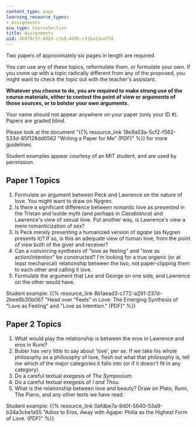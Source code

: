 ```yaml
---
content_type: page
learning_resource_types:
- Assignments
ocw_type: CourseSection
title: Assignments
uid: 4b878c5f-68bd-c7e8-4d95-c91ba13ce7fd
---
```


Two papers of approximately six pages in length are required.

You can use any of these topics, reformulate them, or formulate your own. If you come up with a topic radically different from any of the proposed, you might want to check the topic out with the teacher's assistant.

**Whatever you choose to do, you are required to make strong use of the course materials, either to contest the point of view or arguments of those sources, or to bolster your own arguments.**

Your name should not appear anywhere on your paper (only your ID #). Papers are graded blind.

Please look at the document "{{% resource_link 18e9a03a-5cf2-f562-533d-85f128dd0562 "Writing a Paper for Me\" (PDF)" %}} for more guidelines.

Student examples appear courtesy of an MIT student, and are used by permission.

Paper 1 Topics
--------------

1.  Formulate an argument between Peck and Lawrence on the nature of love. You might want to draw on Nygren.
2.  Is there a significant difference between romantic love as presented in the Tristan and Isolde myth (and perhaps in _Casablanca_) and Lawrence's view of sexual love. Put another way, is Lawrence's view a mere romanticization of sex?
3.  Is Peck merely presenting a humanized version of _agape_ (as Nygren presents it)? If so, is this an adequate view of human love, from the point of view both of the giver and receiver?
4.  Can a convincing synthesis of "love as feeling" and "love as action/intention" be constructed? I'm looking for a true organic (or at least mechanical) relationship between the two, not paper-clipping them to each other and calling it love.
5.  Formulate the argument that Lee and George on one side, and Lawrence on the other would have.

Student example: {{% resource_link 8b1aead3-c772-a291-237d-2bee6b30b067 "Head over \"Feels\" in Love: The Emerging Synthesis of \"Love as Feeling\" and \"Love as Intention.\" (PDF)" %}}

Paper 2 Topics
--------------

1.  What would play the relationship is between the eros in Lawrence and eros in Rumi?
2.  Buber has very little to say about 'love', per se. If we take his whole philosophy as a philosophy of love, flesh out what that philosophy is, tell me which of the major categories it falls into (or if it doesn't fit in any category).
3.  Do a careful textual exegesis of _The Symposium._
4.  Do a careful textual exegesis of _I and Thou._
5.  What is the relationship between love and beauty? Draw on Plato, Rumi, The Piano, and any other texts we have read.

Student example: {{% resource_link 0afdbe7a-9d0f-5640-53a9-b34a3cbe1a55 "Adios to Eros, Away with Agape: Philia as the Highest Form of Love. (PDF)" %}}